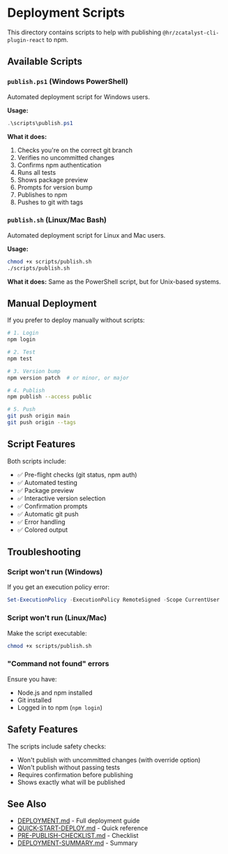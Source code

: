 # Deployment Scripts

This directory contains scripts to help with publishing `@hr/zcatalyst-cli-plugin-react` to npm.

## Available Scripts

### `publish.ps1` (Windows PowerShell)

Automated deployment script for Windows users.

**Usage:**
```powershell
.\scripts\publish.ps1
```

**What it does:**
1. Checks you're on the correct git branch
2. Verifies no uncommitted changes
3. Confirms npm authentication
4. Runs all tests
5. Shows package preview
6. Prompts for version bump
7. Publishes to npm
8. Pushes to git with tags

### `publish.sh` (Linux/Mac Bash)

Automated deployment script for Linux and Mac users.

**Usage:**
```bash
chmod +x scripts/publish.sh
./scripts/publish.sh
```

**What it does:**
Same as the PowerShell script, but for Unix-based systems.

## Manual Deployment

If you prefer to deploy manually without scripts:

```bash
# 1. Login
npm login

# 2. Test
npm test

# 3. Version bump
npm version patch  # or minor, or major

# 4. Publish
npm publish --access public

# 5. Push
git push origin main
git push origin --tags
```

## Script Features

Both scripts include:
- ✅ Pre-flight checks (git status, npm auth)
- ✅ Automated testing
- ✅ Package preview
- ✅ Interactive version selection
- ✅ Confirmation prompts
- ✅ Automatic git push
- ✅ Error handling
- ✅ Colored output

## Troubleshooting

### Script won't run (Windows)

If you get an execution policy error:

```powershell
Set-ExecutionPolicy -ExecutionPolicy RemoteSigned -Scope CurrentUser
```

### Script won't run (Linux/Mac)

Make the script executable:

```bash
chmod +x scripts/publish.sh
```

### "Command not found" errors

Ensure you have:
- Node.js and npm installed
- Git installed
- Logged in to npm (`npm login`)

## Safety Features

The scripts include safety checks:
- Won't publish with uncommitted changes (with override option)
- Won't publish without passing tests
- Requires confirmation before publishing
- Shows exactly what will be published

## See Also

- [DEPLOYMENT.md](../DEPLOYMENT.md) - Full deployment guide
- [QUICK-START-DEPLOY.md](../QUICK-START-DEPLOY.md) - Quick reference
- [PRE-PUBLISH-CHECKLIST.md](../PRE-PUBLISH-CHECKLIST.md) - Checklist
- [DEPLOYMENT-SUMMARY.md](../DEPLOYMENT-SUMMARY.md) - Summary
